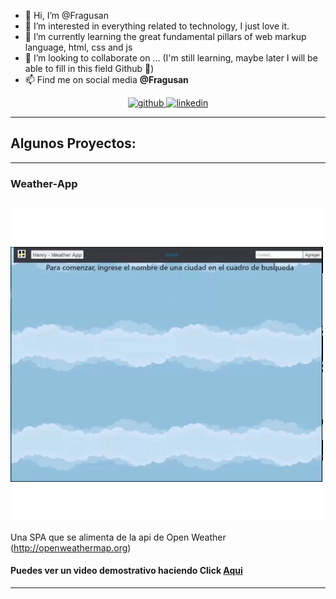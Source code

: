 - 👋 Hi, I’m @Fragusan
- 👀 I’m interested in  everything related to technology, I just love it.
- 🌱 I’m currently learning the great fundamental pillars of web markup language, html, css and js
- 💞️ I’m looking to collaborate on ... (I'm still learning, maybe later I will be able to fill in this field Github 🤭)
- 📫 Find me on social media <b> @Fragusan </b>


<p align="center">
    <a href="https://github.com/Fragusan">
      <img src='https://cdn.jsdelivr.net/npm/simple-icons@3.0.1/icons/github.svg' alt='github' height='40'>
    </a>
    <a href="https://www.lnkedin.com/in/fragusan/">
      <img src='https://cdn.jsdelivr.net/npm/simple-icons@3.0.1/icons/linkedin.svg' alt='linkedin' height='40'>
    </a>
</p>

---

## Algunos Proyectos:

---  

### Weather-App 
[<img src="https://github.com/Fragusan/Fragusan/blob/main/img/wheather.gif?raw=true"  align="center"/>](https://vimeo.com/617010698)
---
Una SPA que se alimenta de la api de Open Weather (http://openweathermap.org)

#### Puedes ver un video demostrativo haciendo Click [Aqui](https://vimeo.com/617010698)  

---

<!---
Fragusan/Fragusan is a ✨ special ✨ repository because its `README.md` (this file) appears on your GitHub profile.
You can click the Preview link to take a look at your changes.
--->
